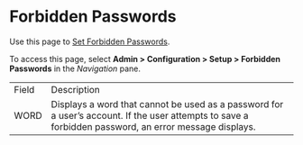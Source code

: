 # Forbidden Passwords

<div class="use">

Use this page to [Set Forbidden
Passwords](../Use_Cases/Set_Forbidden_Passwords.htm).

</div>

To access this page, select <span style="font-weight: bold;">Admin \>
Configuration \> Setup \> Forbidden Passwords</span> in
the <span style="font-style: italic;">Navigation</span> pane.

|       |                                                                                                                                                       |
| ----- | ----------------------------------------------------------------------------------------------------------------------------------------------------- |
| Field | Description                                                                                                                                           |
| WORD  | Displays a word that cannot be used as a password for a user’s account. If the user attempts to save a forbidden password, an error message displays. |
